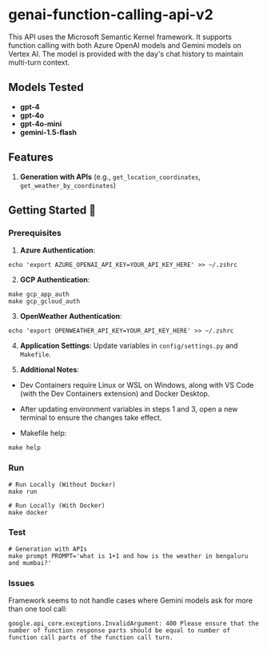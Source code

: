 # genai-function-calling-api-v2

This API uses the Microsoft Semantic Kernel framework. It supports function calling with both Azure OpenAI models and Gemini models on Vertex AI. The model is provided with the day's chat history to maintain multi-turn context.

## Models Tested

- **gpt-4**
- **gpt-4o**
- **gpt-4o-mini**
- **gemini-1.5-flash**

## Features

1. **Generation with APIs** (e.g., `get_location_coordinates`, `get_weather_by_coordinates`)

## Getting Started 🚀

### Prerequisites

1. **Azure Authentication**:

```
echo 'export AZURE_OPENAI_API_KEY=YOUR_API_KEY_HERE' >> ~/.zshrc
```

2. **GCP Authentication**:

```
make gcp_app_auth
make gcp_gcloud_auth
```

3. **OpenWeather Authentication**:

```
echo 'export OPENWEATHER_API_KEY=YOUR_API_KEY_HERE' >> ~/.zshrc
```

4. **Application Settings**: Update variables in `config/settings.py` and `Makefile`.

5. **Additional Notes**:

- Dev Containers require Linux or WSL on Windows, along with VS Code (with the Dev Containers extension) and Docker Desktop.
- After updating environment variables in steps 1 and 3, open a new terminal to ensure the changes take effect.

- Makefile help:

```
make help
```

### Run

```
# Run Locally (Without Docker)
make run

# Run Locally (With Docker)
make docker

```

### Test

```
# Generation with APIs
make prompt PROMPT='what is 1+1 and how is the weather in bengaluru and mumbai?'

```

### Issues

Framework seems to not handle cases where Gemini models ask for more than one tool call:

```
google.api_core.exceptions.InvalidArgument: 400 Please ensure that the number of function response parts should be equal to number of function call parts of the function call turn.
```
